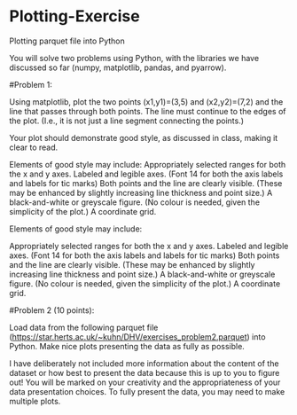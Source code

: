 # Plotting-Exercise
Plotting parquet file into Python

You will solve two problems using Python, with the libraries we have discussed so far (numpy, matplotlib, pandas, and pyarrow). 

#Problem 1:

Using matplotlib, plot the two points (x1,y1)=(3,5) and (x2,y2)=(7,2) and the line that passes through both points. The line must continue to the edges of the plot. (I.e., it is not just a line segment connecting the points.)

Your plot should demonstrate good style, as discussed in class, making it clear to read. 

Elements of good style may include:
Appropriately selected ranges for both the x and y axes.
Labeled and legible axes. (Font 14 for both the axis labels and labels for tic marks)
Both points and the line are clearly visible. (These may be enhanced by slightly increasing line thickness and point size.)
A black-and-white or greyscale figure. (No colour is needed, given the simplicity of the plot.)
A coordinate grid.

Elements of good style may include:

Appropriately selected ranges for both the x and y axes.
Labeled and legible axes. (Font 14 for both the axis labels and labels for tic marks)
Both points and the line are clearly visible. (These may be enhanced by slightly increasing line thickness and point size.)
A black-and-white or greyscale figure. (No colour is needed, given the simplicity of the plot.)
A coordinate grid.
 

#Problem 2 (10 points):

Load data from the following parquet file (https://star.herts.ac.uk/~kuhn/DHV/exercises_problem2.parquet) into Python. Make nice plots presenting the data as fully as possible. 

I have deliberately not included more information about the content of the dataset or how best to present the data because this is up to you to figure out! You will be marked on your creativity and the appropriateness of your data presentation choices. To fully present the data, you may need to make multiple plots. 
